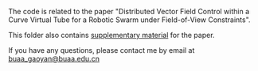 The code is related to the paper "Distributed Vector Field Control within a Curve Virtual Tube for a Robotic Swarm under Field-of-View Constraints".

This folder also contains [supplementary material](https://github.com/AberGao/CurveTubeFOV/blob/main/SupplementaryMaterial.pdf) for the paper.

If you have any questions, please contact me by email at buaa_gaoyan@buaa.edu.cn
